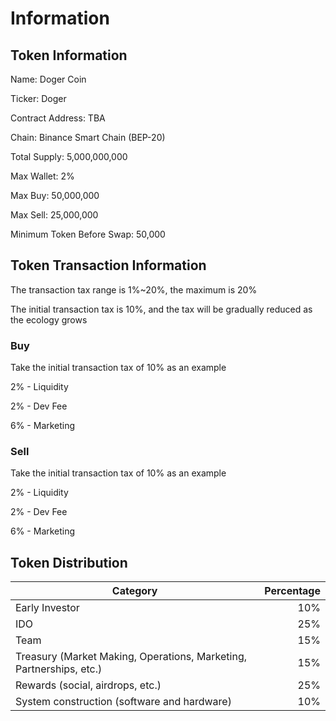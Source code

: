 # Information

## Token Information

Name: Doger Coin

Ticker: Doger

Contract Address: TBA

Chain: Binance Smart Chain (BEP-20)

Total Supply: 5,000,000,000

Max Wallet: 2%

Max Buy: 50,000,000

Max Sell: 25,000,000

Minimum Token Before Swap: 50,000

## Token Transaction Information

The transaction tax range is 1%\~20%, the maximum is 20%

The initial transaction tax is 10%, and the tax will be gradually reduced as the ecology grows

### Buy

Take the initial transaction tax of 10% as an example

2% - Liquidity

2% - Dev Fee

6% - Marketing

### Sell

Take the initial transaction tax of 10% as an example

2% - Liquidity

2% - Dev Fee

6% - Marketing

## Token Distribution

| Category                                                            | Percentage |
| ------------------------------------------------------------------- | ---------: |
| Early Investor                                                      |        10% |
| IDO                                                                 |        25% |
| Team                                                                |        15% |
| Treasury (Market Making, Operations, Marketing, Partnerships, etc.) |        15% |
| Rewards (social, airdrops, etc.)                                    |        25% |
| System construction (software and hardware)                         |        10% |

